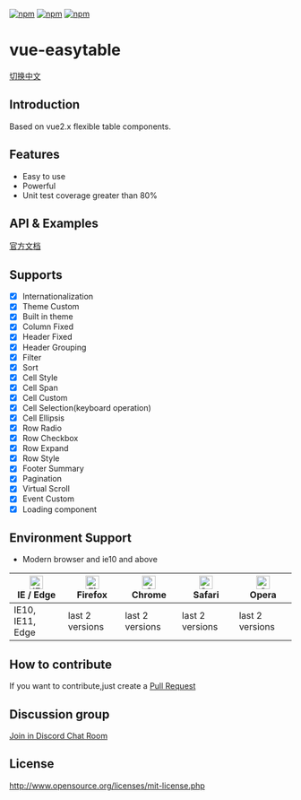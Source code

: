 [![npm](https://img.shields.io/badge/chat-on%20discord-7289da.svg)](https://discord.gg/gBm3k6r)
[![npm](https://img.shields.io/npm/v/vue-easytable.svg)](https://www.npmjs.com/package/vue-easytable)
[![npm](https://img.shields.io/npm/l/vue-easytable.svg?maxAge=2592000)](http://www.opensource.org/licenses/mit-license.php)

# vue-easytable

[切换中文](https://github.com/huangshuwei/vue-easytable/blob/dev/README-CN.md)


## Introduction
Based on vue2.x flexible table components.

## Features

- Easy to use
- Powerful
- Unit test coverage greater than 80%

## API & Examples
[官方文档](http://doc.huangsw.com/vue-easytable/app.html)

## Supports

- [x] Internationalization
- [x] Theme Custom
- [x] Built in theme
- [x] Column Fixed
- [x] Header Fixed
- [x] Header Grouping
- [x] Filter
- [x] Sort
- [x] Cell Style
- [x] Cell Span
- [x] Cell Custom
- [x] Cell Selection(keyboard operation)
- [x] Cell Ellipsis
- [x] Row Radio
- [x] Row Checkbox
- [x] Row Expand
- [x] Row Style
- [x] Footer Summary
- [x] Pagination
- [x] Virtual Scroll
- [x] Event Custom
- [x] Loading component

## Environment Support

- Modern browser and ie10 and above

| [<img src="https://raw.githubusercontent.com/alrra/browser-logos/master/src/edge/edge_48x48.png" alt="IE / Edge" width="24px" height="24px" />](http://godban.github.io/browsers-support-badges/)</br>IE / Edge | [<img src="https://raw.githubusercontent.com/alrra/browser-logos/master/src/firefox/firefox_48x48.png" alt="Firefox" width="24px" height="24px" />](http://godban.github.io/browsers-support-badges/)</br>Firefox | [<img src="https://raw.githubusercontent.com/alrra/browser-logos/master/src/chrome/chrome_48x48.png" alt="Chrome" width="24px" height="24px" />](http://godban.github.io/browsers-support-badges/)</br>Chrome | [<img src="https://raw.githubusercontent.com/alrra/browser-logos/master/src/safari/safari_48x48.png" alt="Safari" width="24px" height="24px" />](http://godban.github.io/browsers-support-badges/)</br>Safari | [<img src="https://raw.githubusercontent.com/alrra/browser-logos/master/src/opera/opera_48x48.png" alt="Opera" width="24px" height="24px" />](http://godban.github.io/browsers-support-badges/)</br>Opera | 
| --- | --- | --- | --- | --- | 
| IE10, IE11, Edge | last 2 versions | last 2 versions | last 2 versions | last 2 versions | 


## How to contribute

If you want to contribute,just create a [Pull Request](https://github.com/huangshuwei/vue-easytable/pulls)
## Discussion group	

[Join in Discord Chat Room](https://discord.gg/gBm3k6r)

## License
http://www.opensource.org/licenses/mit-license.php





